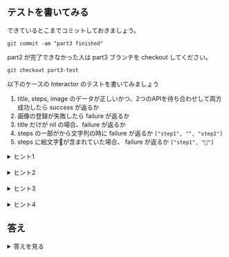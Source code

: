 ## テストを書いてみる

できているとこまでコミットしておきましょう。

```shell
git commit -am "part3 finished"
```

part2 が完了できなかった人は part3 ブランチを checkout してください。

```
git checkout part3-test
```

以下のケースの Interactor のテストを書いてみましょう

1. title, steps, image のデータが正しいかつ、2つのAPIを待ち合わせして両方成功したら success が返るか
2. 画像の登録が失敗したら failure が返るか
4. title だけが nil の場合、failure が返るか
5. steps の一部がから文字列の時に failure が返るか `["step1", "", "step2"]`
6. steps に絵文字📱が含まれていた場合、 failure が返るか `["step1", "📱"]`


<details>
<summary>ヒント1</summary>

レシピ一覧のテストの時と同じく、まず Mock を作りましょう。  
今回は Interactor のテストを書くので、依存のある `ImageDataStore` と `RecipeDataStore` の Mock を作成します。

```swift
import XCTest
@testable import MiniCookpad

class MockImageDataStore: ImageDataStoreProtocol {
    var createImageResult: (Result<ImagePath, Error>)!
    func createImage(imageData: Data, completion: @escaping ((Result<ImagePath, Error>) -> Void)) {
        completion(createImageResult)
    }
}

class MockRecipeDataStore: RecipeDataStoreProtocol {
    var createRecipeResult: (Result<Void, Error>)!
    func createRecipe(title: String, steps: [String], imagePath: String, completion: @escaping ((Result<Void, Error>) -> Void)) {
        completion(createRecipeResult)
    }

    // この2つは今回使わない
    func fetchAllRecipes(completion: @escaping ((Result<[FirestoreRecipe], Error>) -> Void)) {
        fatalError()
    }
    func fetchRecipe(recipeID: String, completion: @escaping ((Result<FirestoreRecipe, Error>) -> Void)) {
        fatalError()
    }
}
```
</details>

<br>

<details>
<summary>ヒント2</summary>

レシピの作成が成功するときのテストは以下のようになります。  
レシピ一覧のテストの時と同じく、Mock に期待する返り値を代入しておいて、その Mock を使い Interactor を生成します。

{} で囲まれている箇所は自分で書いてみましょう。

```swift
class RecipeEditorInteractorTests: XCTestCase {
    var imageDataStore: MockImageDataStore!
    var recipeDataStore: MockRecipeDataStore!

    // テストのたびに Mock の状態をリセットする
    override func setUp() {
        super.setUp()
        imageDataStore = MockImageDataStore()
        recipeDataStore = MockRecipeDataStore()
    }

    func testCreateRecipeSuccess() {
        let imagePath = ImagePath(path: "dummy_path")
        imageDataStore.createImageResult = {画像の作成が成功したときの Result を代入}
        recipeDataStore.createRecipeResult = {レシピの作成が成功したときの Result を代入}
        let interactor = {Mock を利用した Interactor を作成}

        let image = #imageLiteral(resourceName: "recipe_image")
        // 正しい入力項目で createRecipe を実行
        interactor.createRecipe(title: "title", steps: ["steps"], image: image) { result in
            switch result {
            case .success:
                XCTAssert(true)
            case .failure:
                XCTFail()
            }
        }
    }
}
```
</details>

<br>

<details>
<summary>ヒント3</summary>

ヒント2の {} で囲まれている箇所は以下のようになります。

```swift
        imageDataStore.createImageResult = .success(imagePath)
        recipeDataStore.createRecipeResult = .success(())
        let interactor = RecipeEditorInteractor(imageDataStore: imageDataStore, recipeDataStore: recipeDataStore)
```

成功するテストは書けたので、それを応用し画像・レシピの登録失敗ケースや入力に問題がある場合のテストも記述してみましょう。

</details>

<br>

<details>
<summary>ヒント4</summary>

レシピの作成が失敗したときのテストは、 createImageResult に失敗を渡すだけです。  
{} の中身を埋めてみましょう。

```swift
    func testCreateRecipe_CreateImageFailure() {
        let error = NSError(domain: "", code: 11111111, userInfo: nil)
        imageDataStore.createImageResult = {失敗のResultを代入}
        recipeDataStore.createRecipeResult = .success(())
        let interactor = RecipeEditorInteractor(imageDataStore: imageDataStore, recipeDataStore: recipeDataStore)
        let image = #imageLiteral(resourceName: "recipe_image")
        interactor.createRecipe(title: "title", steps: ["steps"], image: image) { result in
            switch result {
            case .success:
                {XCTAssert(true) or XCTFail()}
            case let .failure(resultError):
                switch resultError {
                case .creationError:
                    {XCTAssert(true) or XCTFail()}
                case .validationError:
                    {XCTAssert(true) or XCTFail()}
                }
            }
        }
    }
```

</details>

## 答え

<details>
<summary>答えを見る</summary>

このPRのDiffを参照してください。
</details>
